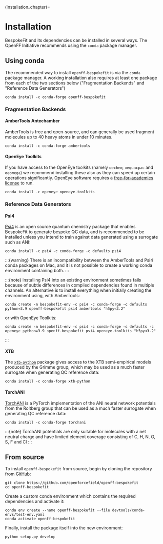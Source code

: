 (installation_chapter)=
# Installation

BespokeFit and its dependencies can be installed in several ways. The OpenFF Initiative recommends using the `conda`
package manager.

## Using conda

The recommended way to install `openff-bespokefit` is via the `conda` package manager.
A working installation also requires at least one package from each of the two sections below 
("Fragmentation Backends" and "Reference Data Generators")

```shell
conda install -c conda-forge openff-bespokefit
```



### Fragmentation Backends

#### AmberTools Antechamber

AmberTools is free and open-source, and can generally be used fragment molecules up to 40 heavy atoms in under 
10 minutes.

```shell
conda install -c conda-forge ambertools
````

#### OpenEye Toolkits

If you have access to the OpenEye toolkits (namely `oechem`, `oequacpac` and `oeomega`) we recommend installing
these also as they can speed up certain operations significantly. OpenEye software requires a 
[free-for-academics license] to run.

```shell
conda install -c openeye openeye-toolkits
```

[free-for-academics license]: https://www.eyesopen.com/academic-licensing

### Reference Data Generators

#### Psi4

[Psi4] is an open source quantum chemistry package that enables BespokeFit to generate bespoke QC data, and is 
recommended to be installed unless you intend to train against data generated using a surrogate such as ANI:

```shell
conda install -c psi4 -c conda-forge -c defaults psi4
```

[Psi4]: https://psicode.org/

:::{warning}
There is an incompatibility between the AmberTools and Psi4 conda packages on Mac, and it is not possible to
create a working conda environment containing both. 
:::

:::{note}
Installing Psi4 into an existing environment sometimes fails because of subtle differences in
compiled dependencies found in multiple channels. An alternative is to install everything when
initially creating the environment using, with AmberTools:

```shell
conda create -n bespokefit-env -c psi4 -c conda-forge -c defaults python=3.9 openff-bespokefit psi4 ambertools "h5py<3.2"
```

or with OpenEye Toolkits:

```shell
conda create -n bespokefit-env -c psi4 -c conda-forge -c defaults -c openeye python=3.9 openff-bespokefit psi4 openeye-toolkits "h5py<3.2"
```
:::

#### XTB

The [`xtb-python`] package gives access to the XTB semi-empirical models produced by the Grimme group, which may be
used as a much faster surrogate when generating QC reference data:

```shell
conda install -c conda-forge xtb-python
```

[`xtb-python`]: https://github.com/grimme-lab/xtb-python

#### TorchANI

[TorchANI] is a PyTorch implementation of the ANI neural network potentials from the Roitberg group that can be used as 
a much faster surrogate when generating QC reference data:

```shell
conda install -c conda-forge torchani
```

:::{note}
TorchANI potentials are only suitable for molecules with a net neutral charge and have limited element coverage 
consisting of C, H, N, O, S, F and Cl
:::

[TorchANI]: https://github.com/aiqm/torchani

## From source

To install `openff-bespokefit` from source, begin by cloning the repository from 
[GitHub](https://github.com/openforcefield/openff-bespokefit):

```shell
git clone https://github.com/openforcefield/openff-bespokefit
cd openff-bespokefit
```

Create a custom conda environment which contains the required dependencies and activate it:

```shell
conda env create --name openff-bespokefit --file devtools/conda-envs/test-env.yaml
conda activate openff-bespokefit
```
Finally, install the package itself into the new environment:

```shell
python setup.py develop
```
